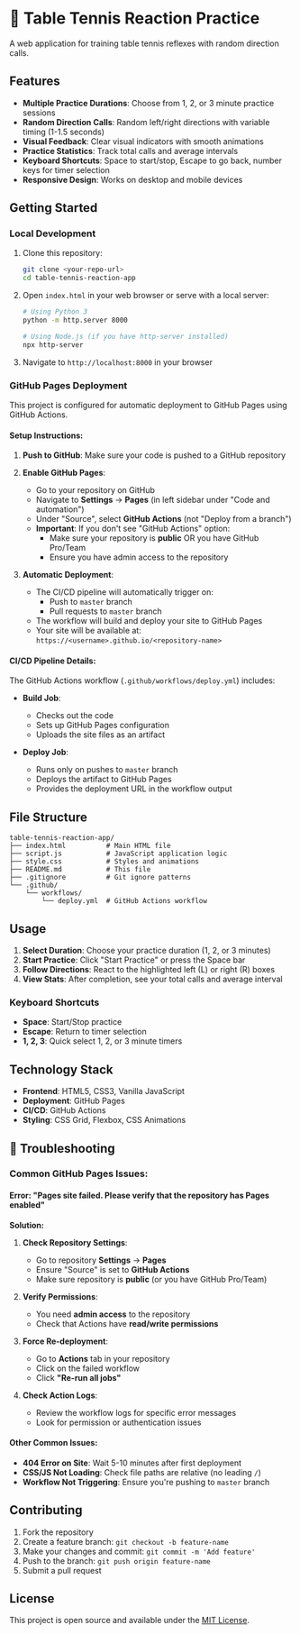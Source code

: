 # 🏓 Table Tennis Reaction Practice

A web application for training table tennis reflexes with random direction calls.

## Features

- **Multiple Practice Durations**: Choose from 1, 2, or 3 minute practice sessions
- **Random Direction Calls**: Random left/right directions with variable timing (1-1.5 seconds)
- **Visual Feedback**: Clear visual indicators with smooth animations
- **Practice Statistics**: Track total calls and average intervals
- **Keyboard Shortcuts**: Space to start/stop, Escape to go back, number keys for timer selection
- **Responsive Design**: Works on desktop and mobile devices

## Getting Started

### Local Development

1. Clone this repository:
   ```bash
   git clone <your-repo-url>
   cd table-tennis-reaction-app
   ```

2. Open `index.html` in your web browser or serve with a local server:
   ```bash
   # Using Python 3
   python -m http.server 8000
   
   # Using Node.js (if you have http-server installed)
   npx http-server
   ```

3. Navigate to `http://localhost:8000` in your browser

### GitHub Pages Deployment

This project is configured for automatic deployment to GitHub Pages using GitHub Actions.

#### Setup Instructions:

1. **Push to GitHub**: Make sure your code is pushed to a GitHub repository

2. **Enable GitHub Pages**:
   - Go to your repository on GitHub
   - Navigate to **Settings** → **Pages** (in left sidebar under "Code and automation")
   - Under "Source", select **GitHub Actions** (not "Deploy from a branch")
   - **Important**: If you don't see "GitHub Actions" option:
     - Make sure your repository is **public** OR you have GitHub Pro/Team
     - Ensure you have admin access to the repository

3. **Automatic Deployment**:
   - The CI/CD pipeline will automatically trigger on:
     - Push to `master` branch
     - Pull requests to `master` branch
   - The workflow will build and deploy your site to GitHub Pages
   - Your site will be available at: `https://<username>.github.io/<repository-name>`

#### CI/CD Pipeline Details:

The GitHub Actions workflow (`.github/workflows/deploy.yml`) includes:

- **Build Job**: 
  - Checks out the code
  - Sets up GitHub Pages configuration
  - Uploads the site files as an artifact

- **Deploy Job**: 
  - Runs only on pushes to `master` branch
  - Deploys the artifact to GitHub Pages
  - Provides the deployment URL in the workflow output

## File Structure

```
table-tennis-reaction-app/
├── index.html          # Main HTML file
├── script.js           # JavaScript application logic
├── style.css           # Styles and animations
├── README.md           # This file
├── .gitignore          # Git ignore patterns
└── .github/
    └── workflows/
        └── deploy.yml  # GitHub Actions workflow
```

## Usage

1. **Select Duration**: Choose your practice duration (1, 2, or 3 minutes)
2. **Start Practice**: Click "Start Practice" or press the Space bar
3. **Follow Directions**: React to the highlighted left (L) or right (R) boxes
4. **View Stats**: After completion, see your total calls and average interval

### Keyboard Shortcuts

- **Space**: Start/Stop practice
- **Escape**: Return to timer selection
- **1, 2, 3**: Quick select 1, 2, or 3 minute timers

## Technology Stack

- **Frontend**: HTML5, CSS3, Vanilla JavaScript
- **Deployment**: GitHub Pages
- **CI/CD**: GitHub Actions
- **Styling**: CSS Grid, Flexbox, CSS Animations

## 🔧 Troubleshooting

### Common GitHub Pages Issues:

#### Error: "Pages site failed. Please verify that the repository has Pages enabled"

**Solution:**
1. **Check Repository Settings**:
   - Go to repository **Settings** → **Pages**
   - Ensure "Source" is set to **GitHub Actions**
   - Make sure repository is **public** (or you have GitHub Pro/Team)

2. **Verify Permissions**:
   - You need **admin access** to the repository
   - Check that Actions have **read/write permissions**

3. **Force Re-deployment**:
   - Go to **Actions** tab in your repository
   - Click on the failed workflow
   - Click **"Re-run all jobs"**

4. **Check Action Logs**:
   - Review the workflow logs for specific error messages
   - Look for permission or authentication issues

#### Other Common Issues:

- **404 Error on Site**: Wait 5-10 minutes after first deployment
- **CSS/JS Not Loading**: Check file paths are relative (no leading `/`)
- **Workflow Not Triggering**: Ensure you're pushing to `master` branch

## Contributing

1. Fork the repository
2. Create a feature branch: `git checkout -b feature-name`
3. Make your changes and commit: `git commit -m 'Add feature'`
4. Push to the branch: `git push origin feature-name`
5. Submit a pull request

## License

This project is open source and available under the [MIT License](LICENSE).

